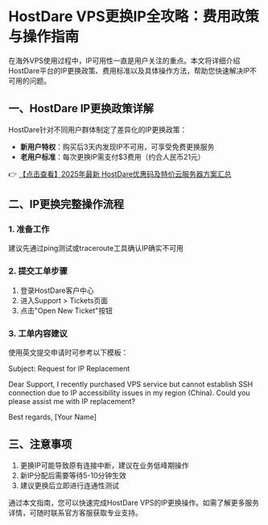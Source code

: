 # HostDare VPS更换IP全攻略：费用政策与操作指南

在海外VPS使用过程中，IP可用性一直是用户关注的重点。本文将详细介绍HostDare平台的IP更换政策、费用标准以及具体操作方法，帮助您快速解决IP不可用的问题。

## 一、HostDare IP更换政策详解

HostDare针对不同用户群体制定了差异化的IP更换政策：

- **新用户特权**：购买后3天内发现IP不可用，可享受免费更换服务
- **老用户标准**：每次更换IP需支付$3费用（约合人民币21元）

👉 [【点击查看】2025年最新 HostDare优惠码及特价云服务器方案汇总](https://bit.ly/hostdare)

## 二、IP更换完整操作流程

### 1. 准备工作
建议先通过ping测试或traceroute工具确认IP确实不可用

### 2. 提交工单步骤
1. 登录HostDare客户中心
2. 进入Support > Tickets页面
3. 点击"Open New Ticket"按钮

### 3. 工单内容建议
使用英文提交申请时可参考以下模板：

Subject: Request for IP Replacement

Dear Support,
I recently purchased VPS service but cannot establish SSH connection due to IP accessibility issues in my region (China). 
Could you please assist me with IP replacement?

Best regards,
[Your Name]

## 三、注意事项

1. 更换IP可能导致原有连接中断，建议在业务低峰期操作
2. 新IP分配后需要等待5-10分钟生效
3. 建议更换后立即进行连通性测试

通过本文指南，您可以快速完成HostDare VPS的IP更换操作。如需了解更多服务详情，可随时联系官方客服获取专业支持。